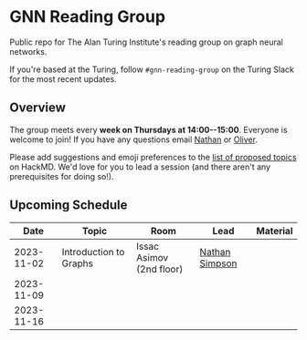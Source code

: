 # GNN Reading Group

Public repo for The Alan Turing Institute's reading group on graph neural networks.

If you're based at the Turing, follow `#gnn-reading-group` on the Turing Slack for the most recent updates.

## Overview

The group meets every <b>week on Thursdays at 14:00--15:00</b>. Everyone is welcome to join! If you have any questions email [Nathan](mailto:nsimpson@turing.ac.uk) or [Oliver](mailto:ostrickson@turing.ac.uk).

Please add suggestions and emoji preferences to the [list of proposed topics](https://hackmd.io/@8yFBFkVxSEuoQIbgLEuXfw/SkyYJLBzp) on HackMD. We'd love for you to lead a session (and there aren't any prerequisites for doing so!).

## Upcoming Schedule

|Date | Topic | Room | Lead | Material |
| --- | ----- | ---- | ---- | -------- |
| 2023-11-02 | Introduction to Graphs | Issac Asimov (2nd floor) | [Nathan Simpson](https://github.com/phinate) |
| 2023-11-09 | |  |  |
| 2023-11-16 |  | |  |



